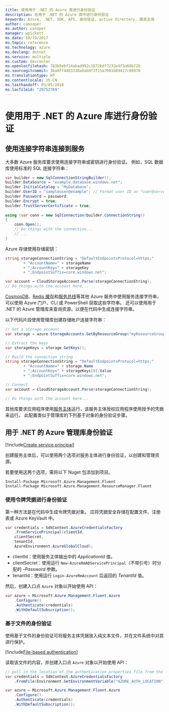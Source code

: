 ```yaml
---
title: 使用用于 .NET 的 Azure 库进行身份验证
description: 在用于 .NET 的 Azure 库中进行身份验证
keywords: Azure, .NET, SDK, API, 身份验证, active directory, 服务主体
author: camsoper
ms.author: casoper
manager: wpickett
ms.date: 10/19/2017
ms.topic: reference
ms.technology: azure
ms.devlang: dotnet
ms.service: multiple
ms.custom: devcenter
ms.openlocfilehash: 783b5ebf14abad992c18726df7232e4f3a68b72b
ms.sourcegitcommit: 3ba0ff4463338a0ab0f3f15a7601b89417c06970
ms.translationtype: HT
ms.contentlocale: zh-CN
ms.lasthandoff: 03/05/2018
ms.locfileid: "29752769"
---
```

# <a name="authenticate-with-the-azure-libraries-for-net"></a>使用用于 .NET 的 Azure 库进行身份验证

## <a name="connect-to-services-with-connection-strings"></a>使用连接字符串连接到服务

大多数 Azure 服务库要求使用连接字符串或密钥进行身份验证。 例如，SQL 数据库使用标准的 SQL 连接字符串：

```csharp
var builder = new SqlConnectionStringBuilder();
builder.DataSource = "example.database.windows.net";
builder.InitialCatalog = "MyDatabase";
builder.UserID = "sampleuser@example"; // Format user ID as "user@server"
builder.Password = password;
builder.Encrypt = true;
builder.TrustServerCertificate = true;
                
using (var conn = new SqlConnection(builder.ConnectionString))
{
    conn.Open();
    // Do things with the connection...
    // ...
}
```

Azure 存储使用存储密钥：

```csharp
string storageConnectionString = "DefaultEndpointsProtocol=https;"
        + "AccountName=" + storageName
        + ";AccountKey=" + storageKey
        + ";EndpointSuffix=core.windows.net";

var account = CloudStorageAccount.Parse(storageConnectionString);
// Do things with the account here...
```

[CosmosDB](/azure/documentdb/documentdb-dotnet-application#a-nametoc395637769astep-5-wiring-up-azure-cosmos-db)、[Redis 缓存](/azure/redis-cache/cache-dotnet-how-to-use-azure-redis-cache)和[服务总线](/azure/service-bus-messaging/service-bus-dotnet-get-started-with-queues)等其他 Azure 服务中使用服务连接字符串，可以使用 Azure 门户、CLI 或 PowerShell 获取这些字符串。  还可以使用用于 .NET 的 Azure 管理库来查询资源，以便在代码中生成连接字符串。 

以下代码片段使用管理库创建存储帐户连接字符串：

```csharp
// Get a storage account
var storage = azure.StorageAccounts.GetByResourceGroup("myResourceGroup", "myStorageAccount");

// Extract the keys
var storageKeys = storage.GetKeys();

// Build the connection string
string storageConnectionString = "DefaultEndpointsProtocol=https;"
        + "AccountName=" + storage.Name
        + ";AccountKey=" + storageKeys[0].Value
        + ";EndpointSuffix=core.windows.net";

// Connect
var account = CloudStorageAccount.Parse(storageConnectionString);

// Do things with the account here...
```

其他库要求应用程序使用[服务主体](https://docs.microsoft.com/azure/active-directory/develop/active-directory-application-objects)运行，该服务主体授权应用程序使用授予的凭据来运行。 此配置类似于管理库的下列基于对象的身份验证步骤。

## <a name="mgmt-auth"></a>用于 .NET 的 Azure 管理库身份验证

[!include[Create service principal](includes/create-sp.md)]

创建服务主体后，可以使用两个选项对服务主体进行身份验证，以创建和管理资源。

若要使用这两个选项，需将以下 Nuget 包添加到项目。

```
Install-Package Microsoft.Azure.Management.Fluent
Install-Package Microsoft.Azure.Management.ResourceManager.Fluent
```

### <a name="authenticate-with-token-credentials"></a>使用令牌凭据进行身份验证

第一种方法是在代码中生成令牌凭据对象。  应将凭据安全存储在配置文件、注册表或 Azure KeyVault 中。

```csharp
var credentials = SdkContext.AzureCredentialsFactory
    .FromServicePrincipal(clientId,
    clientSecret,
    tenantId, 
    AzureEnvironment.AzureGlobalCloud);
```

- clientId：使用服务主体输出中的 *ApplicationId* 值。
- clientSecret：使用运行 `New-AzureRmADServicePrincipal`（不带引号）时分配的 *-Password* 参数。
- tenantId：使用运行 `Login-AzureRmAccount` 后返回的 *TenantId* 值。

然后，创建入口点 `Azure` 对象以开始使用 API：

```csharp
var azure = Microsoft.Azure.Management.Fluent.Azure
    .Configure()
    .Authenticate(credentials)
    .WithDefaultSubscription();
```

### <a name="mgmt-file"></a>基于文件的身份验证

使用基于文件的身份验证可将服务主体凭据放入纯文本文件，并在文件系统中对其进行保护。

[!include[File-based authentication](includes/file-based-auth.md)]

读取该文件的内容，并创建入口点 `Azure` 对象以开始使用 API：

```csharp
// pull in the location of the authentication properties file from the environment 
var credentials = SdkContext.AzureCredentialsFactory
    .FromFile(Environment.GetEnvironmentVariable("AZURE_AUTH_LOCATION"));

var azure = Microsoft.Azure.Management.Fluent.Azure
    .Configure()
    .Authenticate(credentials)
    .WithDefaultSubscription();
```
